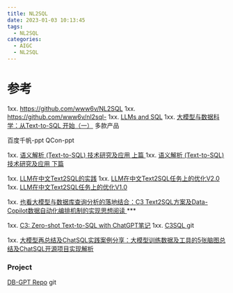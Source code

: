 ```yaml
---
title: NL2SQL
date: 2023-01-03 10:13:45
tags:
  - NL2SQL
categories:
  - AIGC  
  - NL2SQL
---
```


<p></p>
<!-- more -->


# 参考
1xx. https://github.com/www6v/NL2SQL
1xx. https://github.com/www6v/nl2sql-
1xx. [LLMs and SQL](https://blog.langchain.dev/llms-and-sql/)
1xx. [大模型与数据科学：从Text-to-SQL 开始（一）](https://zhuanlan.zhihu.com/p/640580808) 多款产品

百度千帆-ppt
QCon-ppt

1xx. [语义解析 (Text-to-SQL) 技术研究及应用 上篇 ](https://mp.weixin.qq.com/s?__biz=MzUxNzk5MTU3OQ==&mid=2247487028&idx=1&sn=7b6767878b7f6b891fc69e408f248ef1)
1xx. [语义解析 (Text-to-SQL) 技术研究及应用 下篇 ](https://mp.weixin.qq.com/s/5lTLW5OOuRMo2zjbzMxr_Q)


1xx. [LLM在中文Text2SQL的实践](https://zhuanlan.zhihu.com/p/670509396)
1xx. [LLM在中文Text2SQL任务上的优化V2.0](https://zhuanlan.zhihu.com/p/673474672)
1xx. [LLM在中文Text2SQL任务上的优化V1.0](https://zhuanlan.zhihu.com/p/670913902)

1xx. [也看大模型与数据库查询分析的落地结合：C3 Text2SQL方案及Data-Copilot数据自动化编排机制的实现思想阅读 ](https://mp.weixin.qq.com/s?__biz=MzAxMjc3MjkyMg==&mid=2648402400&idx=1&sn=fe122657b35f27090aaca9c144d1d23b) ***


1xx. [C3: Zero-shot Text-to-SQL with ChatGPT笔记](https://zhuanlan.zhihu.com/p/668557045)
1xx. [C3SQL  ](https://github.com/bigbigwatermalon/C3SQL) git

1xx. [大模型再总结及ChatSQL实践案例分享：大模型训练数据及工具的5张脑图总结及ChatSQL开源项目实现解析 ](https://mp.weixin.qq.com/s?__biz=MzAxMjc3MjkyMg==&mid=2648402424&idx=1&sn=e2d26821b6e9a5a2871e0ddbca565c30)

### Project
[DB-GPT Repo](https://github.com/eosphoros-ai/DB-GPT) git
